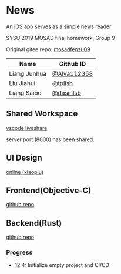 # News

An iOS app serves as a simple news reader

SYSU 2019  MOSAD final homework, Group 9

Original gitee repo: [mosadfenzu09](https://gitee.com/mosadfenzu09)

| Name         | Github ID                                    |
| ------------ | -------------------------------------------- |
| Liang Junhua | [@Alva112358](https://github.com/Alva112358) |
| Liu Jiahui   | [@tplish](https://github.com/tplish)         |
| Liang Saibo  | [@dasinlsb](https://github.com/dasinlsb)     |

## Shared Workspace

[vscode liveshare](http://47.102.157.223:8001)

server port (8000) has been shared.

## UI Design

[online (xiaopiu)](https://www.xiaopiu.com/h5/byId?type=project&id=5de52a8f6b1b5a71bc479c94)

## Frontend(Objective-C)

[github repo](https://github.com/sysu-2019-mosad-9/News-Frontend)

## Backend(Rust)

[github repo](https://github.com/sysu-2019-mosad-9/News-Backend)

### Progress

+ 12.4: Initialize empty project and CI/CD
